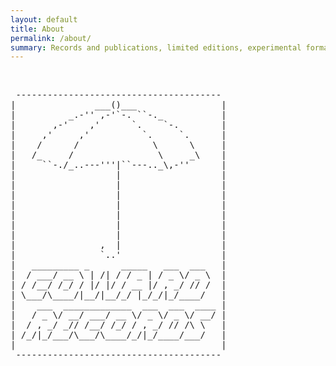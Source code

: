 ```yaml
---
layout: default
title: About
permalink: /about/
summary: Records and publications, limited editions, experimental formats and much more.
---
```



<br>

<div class="large-6 medium-12 small-12 large-centered columns page">

	
<pre>
 ---------------------------------------
|               ___()___                | 
|          _.-'' ,-'`-. ``-._           | 
|       ,-'    ,'      `.    `-.        | 
|     ,'     ,'          `.     `.      |
|    /      /              \      \     |
|   /_     /                \     _\    |
|     ``-./_..---'''|``---.._\,-''      |
|                   |                   |
|                   |                   |
|                   |                   |
|                   |                   |
|                   |                   |
|                   |                   |
|                   |                   |
|                ,  |                   |
|                `..'                   |
|   _________ _      _____   ___  ___   |
|  / ___/ __ \ | /| / / _ | / _ \/ _ \  |
| / /__/ /_/ / |/ |/ / __ |/ , _/ // /  | 
| \___/\____/|__/|__/_/ |_/_/|_/____/   |
|    ___  _____________  ___  ___  ____ |
|   / _ \/ __/ ___/ __ \/ _ \/ _ \/ __/ |
|  / , _/ _// /__/ /_/ / , _/ // /\ \   |
| /_/|_/___/\___/\____/_/|_/____/___/   |
|                                       |
 ---------------------------------------
            </pre> 
</div>
		


